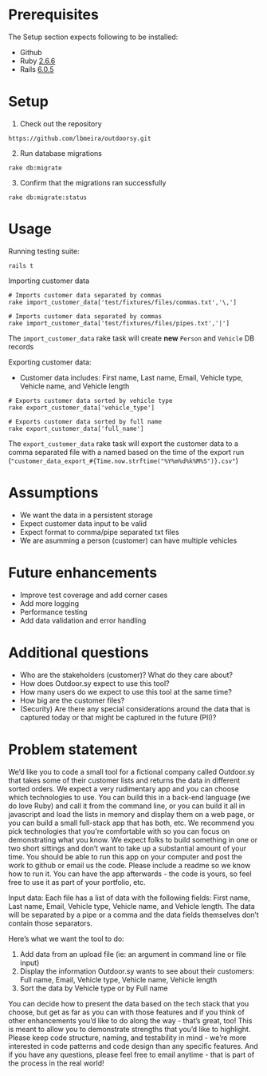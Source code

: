 # Prerequisites
The Setup section expects following to be installed:
- Github
- Ruby [2.6.6](https://github.com/lbmeira/outdoorsy/blob/main/.ruby-version#L1)
- Rails [6.0.5](https://github.com/lbmeira/outdoorsy/blob/main/Gemfile#L7)


# Setup
1. Check out the repository
```
https://github.com/lbmeira/outdoorsy.git
```
2. Run database migrations
```
rake db:migrate
```
3. Confirm that the migrations ran successfully 
```
rake db:migrate:status
```

# Usage
Running testing suite:
```
rails t
```

Importing customer data
```
# Imports customer data separated by commas
rake import_customer_data['test/fixtures/files/commas.txt','\,']
```

```
# Imports customer data separated by commas
rake import_customer_data['test/fixtures/files/pipes.txt','|']
```
The `import_customer_data` rake task will create **new** `Person` and `Vehicle` DB records

Exporting customer data:
* Customer data includes: First name, Last name, Email, Vehicle type, Vehicle name, and Vehicle length
```
# Exports customer data sorted by vehicle type
rake export_customer_data['vehicle_type']
```

```
# Exports customer data sorted by full name
rake export_customer_data['full_name']
```
The `export_customer_data` rake task will export the customer data to a comma separated file with a named based on the time of the export run (`"customer_data_export_#{Time.now.strftime("%Y%m%d%k%M%S")}.csv"`)

# Assumptions
* We want the data in a persistent storage
* Expect customer data input to be valid
* Expect format to comma/pipe separated txt files
* We are asumming a person (customer) can have multiple vehicles

# Future enhancements
* Improve test coverage and add corner cases
* Add more logging
* Performance testing
* Add data validation and error handling

# Additional questions
* Who are the stakeholders (customer)? What do they care about?
* How does Outdoor.sy expect to use this tool?
* How many users do we expect to use this tool at the same time?
* How big are the customer files?
* (Security) Are there any special considerations around the data that is captured today or that might be captured in the future (PII)?

# Problem statement
We’d like you to code a small tool for a fictional company called Outdoor.sy that takes some of their customer lists and returns the data in different sorted orders.
We expect a very rudimentary app and you can choose which technologies to use. You can build this in a back-end language (we do love Ruby) and call it from the command line, or you can build it all in javascript and load the lists in memory and display them on a web page, or you can build a small full-stack app that has both, etc. We recommend you pick technologies that you're comfortable with so you can focus on demonstrating what you know. We expect folks to build something in one or two short sittings and don’t want to take up a substantial amount of your time.
You should be able to run this app on your computer and post the work to github or email us the code. Please include a readme so we know how to run it. You can have the app afterwards - the code is yours, so feel free to use it as part of your portfolio, etc.

Input data:
Each file has a list of data with the following fields: First name, Last name, Email, Vehicle type, Vehicle name, and Vehicle length. The data will be separated by a pipe or a comma and the data fields themselves don’t contain those separators.

Here’s what we want the tool to do:
1. Add data from an upload file (ie: an argument in command line or file input)
2. Display the information Outdoor.sy wants to see about their customers: Full name, Email, Vehicle type, Vehicle name, Vehicle length
3. Sort the data by Vehicle type or by Full name

You can decide how to present the data based on the tech stack that you choose, but get as far as you can with those features and if you think of other enhancements you’d like to do along the way - that’s great, too! This is meant to allow you to demonstrate strengths that you’d like to highlight. Please keep code structure, naming, and testability in mind - we’re more interested in code patterns and code design than any specific features. And if you have any questions, please feel free to email anytime - that is part of the process in the real world!

